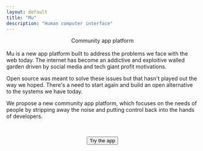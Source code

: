 ```yaml
---
layout: default
title: "Mu"
description: "Human computer interface"
---
```

<center>Community app platform</center>
<br>
<div id="abstract">
Mu is a new app platform built to address the problems we face with the web today. The internet has become an addictive and exploitive walled garden 
driven by social media and tech giant profit motivations.

<p>Open source was meant to solve these issues but that hasn't played out the way we hoped. There's a need
to start again and build an open alternative to the systems we have today.</p>
<p>
We propose a new community app platform, which focuses on the needs of people by stripping away the noise and putting control back into the hands of developers.
</p>
</div>
<div id="abstract">
  <br>
  <p style="text-align: center;">
    <a href="https://mu.app"><button>Try the app</button></a>
  </p>
</div>
